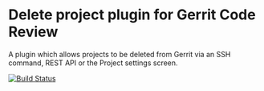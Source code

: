 # Delete project plugin for Gerrit Code Review

A plugin which allows projects to be deleted from Gerrit via an SSH command,
REST API or the Project settings screen.

[![Build Status](https://gerrit-ci.gerritforge.com/view/Plugins-master/job/plugin-delete-project-bazel-master/badge/icon
)](https://gerrit-ci.gerritforge.com/view/Plugins-master/job/plugin-delete-project-bazel-master/)
